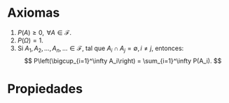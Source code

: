 # Axiomas

1) $P(A) \geq 0, \text{ } \forall A \in \mathcal{F}.$  
2) $P(\Omega) = 1$.
3) Si $A_1, A_2, ..., A_n, ... \in \mathcal{F}$, tal que $A_i \cap A_j = \emptyset, i \neq j$, entonces: 
$$
P\left(\bigcup_{i=1}^\infty A_i\right) = \sum_{i=1}^\infty P(A_i).
$$
# Propiedades

